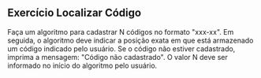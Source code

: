 ## Exercício Localizar Código
Faça um algoritmo para cadastrar N códigos no formato "xxx-xx". Em seguida, o algoritmo deve indicar a posição exata em que está armazenado um código indicado pelo usuário. Se o código não estiver cadastrado, imprima a mensagem: "Código não cadastrado". O valor N deve ser informado no início do algoritmo pelo usuário.
